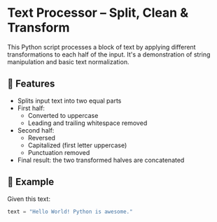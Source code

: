 # Text Processor – Split, Clean & Transform

This Python script processes a block of text by applying different transformations to each half of the input. It's a demonstration of string manipulation and basic text normalization.

## 📌 Features

- Splits input text into two equal parts
- First half:
  - Converted to uppercase
  - Leading and trailing whitespace removed
- Second half:
  - Reversed
  - Capitalized (first letter uppercase)
  - Punctuation removed
- Final result: the two transformed halves are concatenated

## 🧪 Example

Given this text:

```python
text = "Hello World! Python is awesome."

